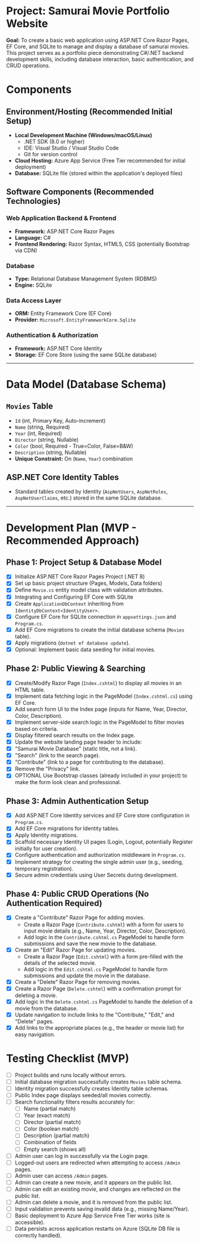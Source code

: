 # Project: Samurai Movie Portfolio Website

**Goal:** To create a basic web application using ASP.NET Core Razor Pages, EF Core, and SQLite to manage and display a database of samurai movies. This project serves as a portfolio piece demonstrating C#/.NET backend development skills, including database interaction, basic authentication, and CRUD operations.

# Components

## Environment/Hosting (Recommended Initial Setup)
- **Local Development Machine (Windows/macOS/Linux)**
  - .NET SDK (8.0 or higher)
  - IDE: Visual Studio / Visual Studio Code
  - Git for version control
- **Cloud Hosting:** Azure App Service (Free Tier recommended for initial deployment)
- **Database:** SQLite file (stored within the application's deployed files)

## Software Components (Recommended Technologies)

### Web Application Backend & Frontend
- **Framework:** ASP.NET Core Razor Pages
- **Language:** C#
- **Frontend Rendering:** Razor Syntax, HTML5, CSS (potentially Bootstrap via CDN)

### Database
- **Type:** Relational Database Management System (RDBMS)
- **Engine:** SQLite

### Data Access Layer
- **ORM:** Entity Framework Core (EF Core)
- **Provider:** `Microsoft.EntityFrameworkCore.Sqlite`

### Authentication & Authorization
- **Framework:** ASP.NET Core Identity
- **Storage:** EF Core Store (using the same SQLite database)

---

# Data Model (Database Schema)

## `Movies` Table
- `Id` (int, Primary Key, Auto-increment)
- `Name` (string, Required)
- `Year` (int, Required)
- `Director` (string, Nullable)
- `Color` (bool, Required - True=Color, False=B&W)
- `Description` (string, Nullable)
- **Unique Constraint:** On (`Name`, `Year`) combination

## ASP.NET Core Identity Tables
- Standard tables created by Identity (`AspNetUsers`, `AspNetRoles`, `AspNetUserClaims`, etc.) stored in the same SQLite database.

---

# Development Plan (MVP - Recommended Approach)

## Phase 1: Project Setup & Database Model
- [x] Initialize ASP.NET Core Razor Pages Project (.NET 8)
- [x] Set up basic project structure (Pages, Models, Data folders)
- [x] Define `Movie.cs` entity model class with validation attributes.
- [x] Integrating and Configuring EF Core with SQLite
- [x] Create `ApplicationDbContext` inheriting from `IdentityDbContext<IdentityUser>`.
- [x] Configure EF Core for SQLite connection in `appsettings.json` and `Program.cs`.
- [x] Add EF Core migrations to create the initial database schema (`Movies` table).
- [x] Apply migrations (`dotnet ef database update`).
- [x] Optional: Implement basic data seeding for initial movies.

## Phase 2: Public Viewing & Searching
- [x] Create/Modify Razor Page (`Index.cshtml`) to display all movies in an HTML table.
- [x] Implement data fetching logic in the PageModel (`Index.cshtml.cs`) using EF Core.
- [x] Add search form UI to the Index page (inputs for Name, Year, Director, Color, Description).
- [x] Implement server-side search logic in the PageModel to filter movies based on criteria.
- [x] Display filtered search results on the Index page.
- [x] Update the website landing page header to include:
- [x] "Samurai Movie Database" (static title, not a link).
- [x] "Search" (link to the search page).
- [x] "Contribute" (link to a page for contributing to the database).
- [x] Remove the "Privacy" link.
- [x] OPTIONAL Use Bootstrap classes (already included in your project) to make the form look clean and professional.

## Phase 3: Admin Authentication Setup
- [x] Add ASP.NET Core Identity services and EF Core store configuration in `Program.cs`.
- [x] Add EF Core migrations for Identity tables.
- [x] Apply Identity migrations.
- [x] Scaffold necessary Identity UI pages (Login, Logout, potentially Register initially for user creation).
- [x] Configure authentication and authorization middleware in `Program.cs`.
- [x] Implement strategy for creating the single admin user (e.g., seeding, temporary registration).
- [x] Secure admin credentials using User Secrets during development.

## Phase 4: Public CRUD Operations (No Authentication Required)
- [x] Create a "Contribute" Razor Page for adding movies.
  - Create a Razor Page (`Contribute.cshtml`) with a form for users to input movie details (e.g., Name, Year, Director, Color, Description).
  - Add logic in the `Contribute.cshtml.cs` PageModel to handle form submissions and save the new movie to the database.
- [x] Create an "Edit" Razor Page for updating movies.
  - Create a Razor Page (`Edit.cshtml`) with a form pre-filled with the details of the selected movie.
  - Add logic in the `Edit.cshtml.cs` PageModel to handle form submissions and update the movie in the database.
- [x] Create a "Delete" Razor Page for removing movies.
- [x] Create a Razor Page (`Delete.cshtml`) with a confirmation prompt for deleting a movie.
- [x] Add logic in the `Delete.cshtml.cs` PageModel to handle the deletion of a movie from the database.
- [x] Update navigation to include links to the "Contribute," "Edit," and "Delete" pages.
- [x] Add links to the appropriate places (e.g., the header or movie list) for easy navigation.

# Testing Checklist (MVP)
- [ ] Project builds and runs locally without errors.
- [ ] Initial database migration successfully creates `Movies` table schema.
- [ ] Identity migration successfully creates Identity table schemas.
- [ ] Public Index page displays seeded/all movies correctly.
- [ ] Search functionality filters results accurately for:
    - [ ] Name (partial match)
    - [ ] Year (exact match)
    - [ ] Director (partial match)
    - [ ] Color (boolean match)
    - [ ] Description (partial match)
    - [ ] Combination of fields
    - [ ] Empty search (shows all)
- [ ] Admin user can log in successfully via the Login page.
- [ ] Logged-out users are redirected when attempting to access `/Admin` pages.
- [ ] Admin user can access `/Admin` pages.
- [ ] Admin can create a new movie, and it appears on the public list.
- [ ] Admin can edit an existing movie, and changes are reflected on the public list.
- [ ] Admin can delete a movie, and it is removed from the public list.
- [ ] Input validation prevents saving invalid data (e.g., missing Name/Year).
- [ ] Basic deployment to Azure App Service Free Tier works (site is accessible).
- [ ] Data persists across application restarts on Azure (SQLite DB file is correctly handled).